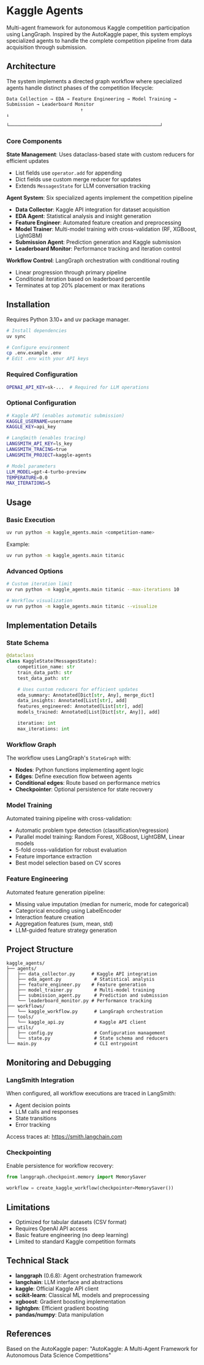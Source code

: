 # Kaggle Agents

Multi-agent framework for autonomous Kaggle competition participation using LangGraph. Inspired by the AutoKaggle paper, this system employs specialized agents to handle the complete competition pipeline from data acquisition through submission.

## Architecture

The system implements a directed graph workflow where specialized agents handle distinct phases of the competition lifecycle:

```
Data Collection → EDA → Feature Engineering → Model Training → Submission → Leaderboard Monitor
                           ↑                                                       ↓
                           └───────────────────────────────────────────────────────┘
```

### Core Components

**State Management**: Uses dataclass-based state with custom reducers for efficient updates
- List fields use `operator.add` for appending
- Dict fields use custom merge reducer for updates
- Extends `MessagesState` for LLM conversation tracking

**Agent System**: Six specialized agents implement the competition pipeline
- **Data Collector**: Kaggle API integration for dataset acquisition
- **EDA Agent**: Statistical analysis and insight generation
- **Feature Engineer**: Automated feature creation and preprocessing
- **Model Trainer**: Multi-model training with cross-validation (RF, XGBoost, LightGBM)
- **Submission Agent**: Prediction generation and Kaggle submission
- **Leaderboard Monitor**: Performance tracking and iteration control

**Workflow Control**: LangGraph orchestration with conditional routing
- Linear progression through primary pipeline
- Conditional iteration based on leaderboard percentile
- Terminates at top 20% placement or max iterations

## Installation

Requires Python 3.10+ and uv package manager.

```bash
# Install dependencies
uv sync

# Configure environment
cp .env.example .env
# Edit .env with your API keys
```

### Required Configuration

```bash
OPENAI_API_KEY=sk-...  # Required for LLM operations
```

### Optional Configuration

```bash
# Kaggle API (enables automatic submission)
KAGGLE_USERNAME=username
KAGGLE_KEY=api_key

# LangSmith (enables tracing)
LANGSMITH_API_KEY=ls_key
LANGSMITH_TRACING=true
LANGSMITH_PROJECT=kaggle-agents

# Model parameters
LLM_MODEL=gpt-4-turbo-preview
TEMPERATURE=0.0
MAX_ITERATIONS=5
```

## Usage

### Basic Execution

```bash
uv run python -m kaggle_agents.main <competition-name>
```

Example:
```bash
uv run python -m kaggle_agents.main titanic
```

### Advanced Options

```bash
# Custom iteration limit
uv run python -m kaggle_agents.main titanic --max-iterations 10

# Workflow visualization
uv run python -m kaggle_agents.main titanic --visualize
```

## Implementation Details

### State Schema

```python
@dataclass
class KaggleState(MessagesState):
    competition_name: str
    train_data_path: str
    test_data_path: str

    # Uses custom reducers for efficient updates
    eda_summary: Annotated[Dict[str, Any], merge_dict]
    data_insights: Annotated[List[str], add]
    features_engineered: Annotated[List[str], add]
    models_trained: Annotated[List[Dict[str, Any]], add]

    iteration: int
    max_iterations: int
```

### Workflow Graph

The workflow uses LangGraph's `StateGraph` with:
- **Nodes**: Python functions implementing agent logic
- **Edges**: Define execution flow between agents
- **Conditional edges**: Route based on performance metrics
- **Checkpointer**: Optional persistence for state recovery

### Model Training

Automated training pipeline with cross-validation:
- Automatic problem type detection (classification/regression)
- Parallel model training: Random Forest, XGBoost, LightGBM, Linear models
- 5-fold cross-validation for robust evaluation
- Feature importance extraction
- Best model selection based on CV scores

### Feature Engineering

Automated feature generation pipeline:
- Missing value imputation (median for numeric, mode for categorical)
- Categorical encoding using LabelEncoder
- Interaction feature creation
- Aggregation features (sum, mean, std)
- LLM-guided feature strategy generation

## Project Structure

```
kaggle_agents/
├── agents/
│   ├── data_collector.py      # Kaggle API integration
│   ├── eda_agent.py            # Statistical analysis
│   ├── feature_engineer.py    # Feature generation
│   ├── model_trainer.py        # Multi-model training
│   ├── submission_agent.py     # Prediction and submission
│   └── leaderboard_monitor.py # Performance tracking
├── workflows/
│   └── kaggle_workflow.py      # LangGraph orchestration
├── tools/
│   └── kaggle_api.py           # Kaggle API client
├── utils/
│   ├── config.py               # Configuration management
│   └── state.py                # State schema and reducers
└── main.py                     # CLI entrypoint
```

## Monitoring and Debugging

### LangSmith Integration

When configured, all workflow executions are traced in LangSmith:
- Agent decision points
- LLM calls and responses
- State transitions
- Error tracking

Access traces at: https://smith.langchain.com

### Checkpointing

Enable persistence for workflow recovery:

```python
from langgraph.checkpoint.memory import MemorySaver

workflow = create_kaggle_workflow(checkpointer=MemorySaver())
```

## Limitations

- Optimized for tabular datasets (CSV format)
- Requires OpenAI API access
- Basic feature engineering (no deep learning)
- Limited to standard Kaggle competition formats

## Technical Stack

- **langgraph** (0.6.8): Agent orchestration framework
- **langchain**: LLM interface and abstractions
- **kaggle**: Official Kaggle API client
- **scikit-learn**: Classical ML models and preprocessing
- **xgboost**: Gradient boosting implementation
- **lightgbm**: Efficient gradient boosting
- **pandas/numpy**: Data manipulation

## References

Based on the AutoKaggle paper: "AutoKaggle: A Multi-Agent Framework for Autonomous Data Science Competitions"
